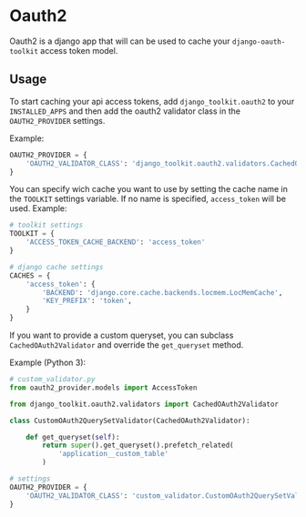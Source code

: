Oauth2
======

Oauth2 is a django app that will can be used to cache your `django-oauth-toolkit`
access token model.


Usage
-----
To start caching your api access tokens, add `django_toolkit.oauth2` to your
`INSTALLED_APPS` and then add the oauth2 validator class in the `OAUTH2_PROVIDER`
settings.


Example:
```python
OAUTH2_PROVIDER = {
    'OAUTH2_VALIDATOR_CLASS': 'django_toolkit.oauth2.validators.CachedOAuth2Validator',
}
```

You can specify wich cache you want to use by setting the cache name
in the `TOOLKIT` settings variable. If no name is specified, `access_token` will be used.
Example:
```python
# toolkit settings
TOOLKIT = {
    'ACCESS_TOKEN_CACHE_BACKEND': 'access_token'
}

# django cache settings
CACHES = {
    'access_token': {
        'BACKEND': 'django.core.cache.backends.locmem.LocMemCache',
        'KEY_PREFIX': 'token',
    }
}
```

If you want to provide a custom queryset, you can subclass `CachedOAuth2Validator`
and override the `get_queryset` method.

Example (Python 3):

```python
# custom_validator.py
from oauth2_provider.models import AccessToken

from django_toolkit.oauth2.validators import CachedOAuth2Validator

class CustomOAuth2QuerySetValidator(CachedOAuth2Validator):

    def get_queryset(self):
        return super().get_queryset().prefetch_related(
            'application__custom_table'
        )

# settings
OAUTH2_PROVIDER = {
    'OAUTH2_VALIDATOR_CLASS': 'custom_validator.CustomOAuth2QuerySetValidator',
}
```
